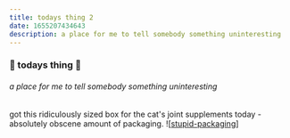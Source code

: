 ```yaml
---
title: todays thing 2
date: 1655207434643
description: a place for me to tell somebody something uninteresting
---
```


### 💫 todays thing 💫

###### a place for me to tell somebody something uninteresting

got this ridiculously sized box for the cat's joint supplements today - absolutely obscene amount of packaging.
![[stupid-packaging](https://blog.thingsgavdoes.com/assets/stupid-packaging.jpeg)]
